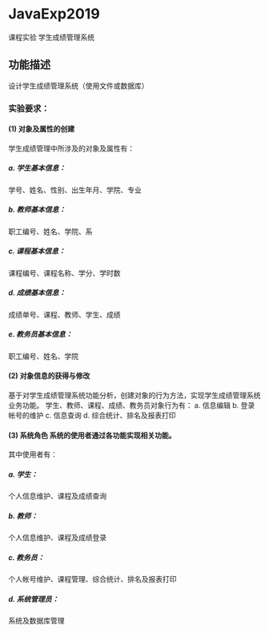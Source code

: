 # JavaExp2019
课程实验 学生成绩管理系统

## 功能描述
设计学生成绩管理系统（使用文件或数据库） 
### 实验要求： 
#### (1) 对象及属性的创建 
学生成绩管理中所涉及的对象及属性有： 
##### a.	学生基本信息：
学号、姓名、性别、出生年月、学院、专业 
##### b.	教师基本信息：
职工编号、姓名、学院、系 
##### c.	课程基本信息：
课程编号、课程名称、学分、学时数 
##### d.	成绩基本信息：
成绩单号、课程、教师、学生、成绩 
##### e.	教务员基本信息：
职工编号、姓名、学院 
#### (2) 对象信息的获得与修改 
基于对学生成绩管理系统功能分析，创建对象的行为方法，实现学生成绩管理系统业务功能。 学生、教师、课程、成绩、教务员对象行为有： 
a.	信息编辑 
b.	登录帐号的维护 
c.	信息查询
d.	综合统计、排名及报表打印 
#### (3) 系统角色 系统的使用者通过各功能实现相关功能。
其中使用者有： 
##### a.	学生：
个人信息维护、课程及成绩查询 
##### b. 教师：
个人信息维护、课程及成绩登录 
##### c.	教务员：
个人帐号维护、课程管理、综合统计、排名及报表打印 
##### d. 系统管理员：
系统及数据库管理
